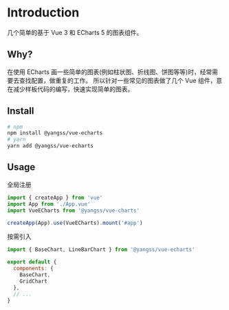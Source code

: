 # Introduction

几个简单的基于 Vue 3 和 ECharts 5 的图表组件。

## Why?

在使用 ECharts 画一些简单的图表(例如柱状图、折线图、饼图等等)时，经常需要去查找配置，做重复的工作。 所以针对一些常见的图表做了几个 Vue 组件，意在减少样板代码的编写，快速实现简单的图表。

## Install

```bash
# npm
npm install @yangss/vue-echarts
# yarn
yarn add @yangss/vue-echarts
```
## Usage

全局注册
```js
import { createApp } from 'vue'
import App from './App.vue'
import VueECharts from '@yangss/vue-charts'

createApp(App).use(VueECharts).mount('#app')
```

按需引入
```js
import { BaseChart, LineBarChart } from '@yangss/vue-echarts'

export default {
  components: {
    BaseChart,
    GridChart
  },
  // ...
}
```
